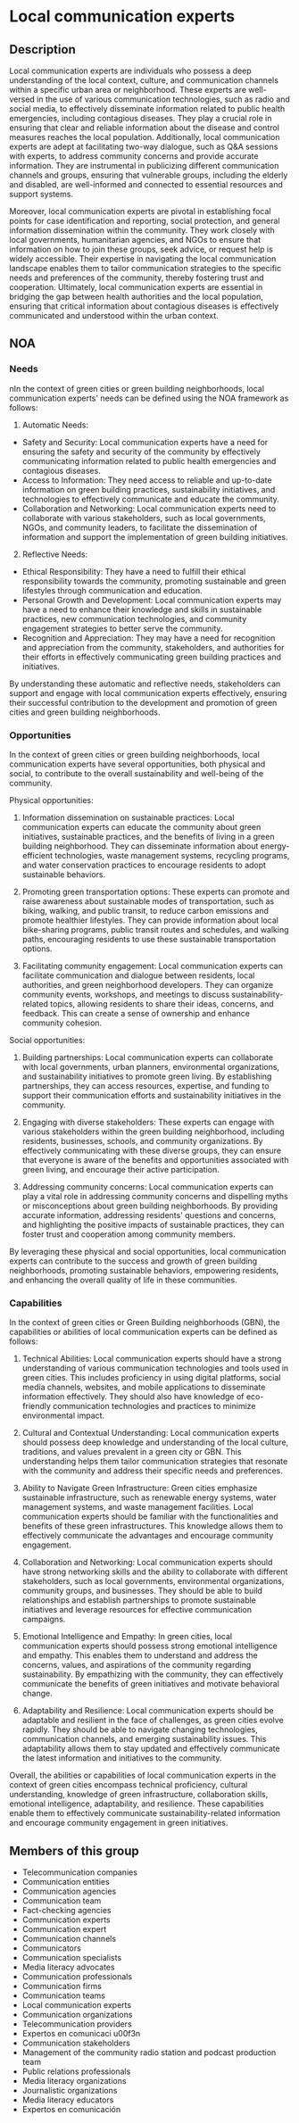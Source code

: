 # Local communication experts

## Description

Local communication experts are individuals who possess a deep understanding of the local context, culture, and communication channels within a specific urban area or neighborhood. These experts are well-versed in the use of various communication technologies, such as radio and social media, to effectively disseminate information related to public health emergencies, including contagious diseases. They play a crucial role in ensuring that clear and reliable information about the disease and control measures reaches the local population. Additionally, local communication experts are adept at facilitating two-way dialogue, such as Q&A sessions with experts, to address community concerns and provide accurate information. They are instrumental in publicizing different communication channels and groups, ensuring that vulnerable groups, including the elderly and disabled, are well-informed and connected to essential resources and support systems.

Moreover, local communication experts are pivotal in establishing focal points for case identification and reporting, social protection, and general information dissemination within the community. They work closely with local governments, humanitarian agencies, and NGOs to ensure that information on how to join these groups, seek advice, or request help is widely accessible. Their expertise in navigating the local communication landscape enables them to tailor communication strategies to the specific needs and preferences of the community, thereby fostering trust and cooperation. Ultimately, local communication experts are essential in bridging the gap between health authorities and the local population, ensuring that critical information about contagious diseases is effectively communicated and understood within the urban context.

## NOA

### Needs

nIn the context of green cities or green building neighborhoods, local communication experts' needs can be defined using the NOA framework as follows:

1. Automatic Needs:
- Safety and Security: Local communication experts have a need for ensuring the safety and security of the community by effectively communicating information related to public health emergencies and contagious diseases.
- Access to Information: They need access to reliable and up-to-date information on green building practices, sustainability initiatives, and technologies to effectively communicate and educate the community.
- Collaboration and Networking: Local communication experts need to collaborate with various stakeholders, such as local governments, NGOs, and community leaders, to facilitate the dissemination of information and support the implementation of green building initiatives.

2. Reflective Needs:
- Ethical Responsibility: They have a need to fulfill their ethical responsibility towards the community, promoting sustainable and green lifestyles through communication and education.
- Personal Growth and Development: Local communication experts may have a need to enhance their knowledge and skills in sustainable practices, new communication technologies, and community engagement strategies to better serve the community.
- Recognition and Appreciation: They may have a need for recognition and appreciation from the community, stakeholders, and authorities for their efforts in effectively communicating green building practices and initiatives.

By understanding these automatic and reflective needs, stakeholders can support and engage with local communication experts effectively, ensuring their successful contribution to the development and promotion of green cities and green building neighborhoods.

### Opportunities

In the context of green cities or green building neighborhoods, local communication experts have several opportunities, both physical and social, to contribute to the overall sustainability and well-being of the community. 

Physical opportunities:
1. Information dissemination on sustainable practices: Local communication experts can educate the community about green initiatives, sustainable practices, and the benefits of living in a green building neighborhood. They can disseminate information about energy-efficient technologies, waste management systems, recycling programs, and water conservation practices to encourage residents to adopt sustainable behaviors.

2. Promoting green transportation options: These experts can promote and raise awareness about sustainable modes of transportation, such as biking, walking, and public transit, to reduce carbon emissions and promote healthier lifestyles. They can provide information about local bike-sharing programs, public transit routes and schedules, and walking paths, encouraging residents to use these sustainable transportation options.

3. Facilitating community engagement: Local communication experts can facilitate communication and dialogue between residents, local authorities, and green neighborhood developers. They can organize community events, workshops, and meetings to discuss sustainability-related topics, allowing residents to share their ideas, concerns, and feedback. This can create a sense of ownership and enhance community cohesion.

Social opportunities:
1. Building partnerships: Local communication experts can collaborate with local governments, urban planners, environmental organizations, and sustainability initiatives to promote green living. By establishing partnerships, they can access resources, expertise, and funding to support their communication efforts and sustainability initiatives in the community.

2. Engaging with diverse stakeholders: These experts can engage with various stakeholders within the green building neighborhood, including residents, businesses, schools, and community organizations. By effectively communicating with these diverse groups, they can ensure that everyone is aware of the benefits and opportunities associated with green living, and encourage their active participation.

3. Addressing community concerns: Local communication experts can play a vital role in addressing community concerns and dispelling myths or misconceptions about green building neighborhoods. By providing accurate information, addressing residents' questions and concerns, and highlighting the positive impacts of sustainable practices, they can foster trust and cooperation among community members.

By leveraging these physical and social opportunities, local communication experts can contribute to the success and growth of green building neighborhoods, promoting sustainable behaviors, empowering residents, and enhancing the overall quality of life in these communities.

### Capabilities

In the context of green cities or Green Building neighborhoods (GBN), the capabilities or abilities of local communication experts can be defined as follows:

1. Technical Abilities: Local communication experts should have a strong understanding of various communication technologies and tools used in green cities. This includes proficiency in using digital platforms, social media channels, websites, and mobile applications to disseminate information effectively. They should also have knowledge of eco-friendly communication technologies and practices to minimize environmental impact.

2. Cultural and Contextual Understanding: Local communication experts should possess deep knowledge and understanding of the local culture, traditions, and values prevalent in a green city or GBN. This understanding helps them tailor communication strategies that resonate with the community and address their specific needs and preferences.

3. Ability to Navigate Green Infrastructure: Green cities emphasize sustainable infrastructure, such as renewable energy systems, water management systems, and waste management facilities. Local communication experts should be familiar with the functionalities and benefits of these green infrastructures. This knowledge allows them to effectively communicate the advantages and encourage community engagement.

4. Collaboration and Networking: Local communication experts should have strong networking skills and the ability to collaborate with different stakeholders, such as local governments, environmental organizations, community groups, and businesses. They should be able to build relationships and establish partnerships to promote sustainable initiatives and leverage resources for effective communication campaigns.

5. Emotional Intelligence and Empathy: In green cities, local communication experts should possess strong emotional intelligence and empathy. This enables them to understand and address the concerns, values, and aspirations of the community regarding sustainability. By empathizing with the community, they can effectively communicate the benefits of green initiatives and motivate behavioral change.

6. Adaptability and Resilience: Local communication experts should be adaptable and resilient in the face of challenges, as green cities evolve rapidly. They should be able to navigate changing technologies, communication channels, and emerging sustainability issues. This adaptability allows them to stay updated and effectively communicate the latest information and initiatives to the community.

Overall, the abilities or capabilities of local communication experts in the context of green cities encompass technical proficiency, cultural understanding, knowledge of green infrastructure, collaboration skills, emotional intelligence, adaptability, and resilience. These capabilities enable them to effectively communicate sustainability-related information and encourage community engagement in green initiatives.

## Members of this group

* Telecommunication companies
* Communication entities
* Communication agencies
* Communication team
* Fact-checking agencies
* Communication experts
* Communication expert
* Communication channels
* Communicators
* Communication specialists
* Media literacy advocates
* Communication professionals
* Communication firms
* Communication teams
* Local communication experts
* Communication organizations
* Telecommunication providers
* Expertos en comunicaci u00f3n
* Communication stakeholders
* Management of the community radio station and podcast production team
* Public relations professionals
* Media literacy organizations
* Journalistic organizations
* Media literacy educators
* Expertos en comunicación